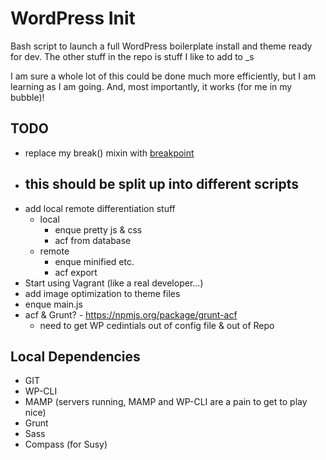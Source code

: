 WordPress Init
==============

Bash script to launch a full WordPress boilerplate install and theme ready for dev.
The other stuff in the repo is stuff I like to add to _s

I am sure a whole lot of this could be done much more efficiently, but I am learning as I am going. And, most importantly, it works (for me in my bubble)!


TODO
----

- replace my break() mixin with <a href="http://breakpoint-sass.com/">breakpoint</a>
- this should be split up into different scripts
	-
- add local remote differentiation stuff
	- local
		- enque pretty js & css
		- acf from database
	- remote
		- enque minified etc.
		- acf export
- Start using Vagrant (like a real developer...)
- add image optimization to theme files
- enque main.js
- acf & Grunt? - https://npmjs.org/package/grunt-acf
	- need to get WP cedintials out of config file & out of Repo

Local Dependencies
------------------

- GIT
- WP-CLI
- MAMP (servers running, MAMP and WP-CLI are a pain to get to play nice)
- Grunt
- Sass
- Compass (for Susy)